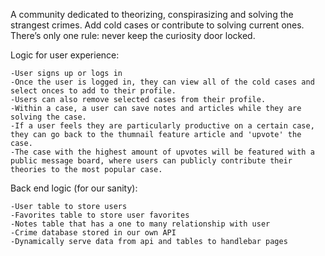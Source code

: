A community dedicated to theorizing, conspirasizing and solving the strangest crimes. Add cold cases or contribute to solving current ones. There’s only one rule: never keep the curiosity door locked. 

Logic for user experience: 

    -User signs up or logs in
    -Once the user is logged in, they can view all of the cold cases and select onces to add to their profile.
    -Users can also remove selected cases from their profile.
    -Within a case, a user can save notes and articles while they are solving the case.
    -If a user feels they are particularly productive on a certain case, they can go back to the thumnail feature article and 'upvote' the case.
    -The case with the highest amount of upvotes will be featured with a public message board, where users can publicly contribute their theories to the most popular case. 
    
    
Back end logic (for our sanity):

	-User table to store users
	-Favorites table to store user favorites
	-Notes table that has a one to many relationship with user
	-Crime database stored in our own API
	-Dynamically serve data from api and tables to handlebar pages
	
